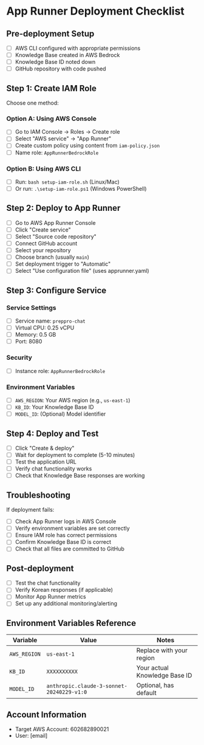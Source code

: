 # App Runner Deployment Checklist

## Pre-deployment Setup

- [ ] AWS CLI configured with appropriate permissions
- [ ] Knowledge Base created in AWS Bedrock
- [ ] Knowledge Base ID noted down
- [ ] GitHub repository with code pushed

## Step 1: Create IAM Role

Choose one method:

### Option A: Using AWS Console
- [ ] Go to IAM Console → Roles → Create role
- [ ] Select "AWS service" → "App Runner"
- [ ] Create custom policy using content from `iam-policy.json`
- [ ] Name role: `AppRunnerBedrockRole`

### Option B: Using AWS CLI
- [ ] Run: `bash setup-iam-role.sh` (Linux/Mac)
- [ ] Or run: `.\setup-iam-role.ps1` (Windows PowerShell)

## Step 2: Deploy to App Runner

- [ ] Go to AWS App Runner Console
- [ ] Click "Create service"
- [ ] Select "Source code repository"
- [ ] Connect GitHub account
- [ ] Select your repository
- [ ] Choose branch (usually `main`)
- [ ] Set deployment trigger to "Automatic"
- [ ] Select "Use configuration file" (uses apprunner.yaml)

## Step 3: Configure Service

### Service Settings
- [ ] Service name: `preppro-chat`
- [ ] Virtual CPU: 0.25 vCPU
- [ ] Memory: 0.5 GB
- [ ] Port: 8080

### Security
- [ ] Instance role: `AppRunnerBedrockRole`

### Environment Variables
- [ ] `AWS_REGION`: Your AWS region (e.g., `us-east-1`)
- [ ] `KB_ID`: Your Knowledge Base ID
- [ ] `MODEL_ID`: (Optional) Model identifier

## Step 4: Deploy and Test

- [ ] Click "Create & deploy"
- [ ] Wait for deployment to complete (5-10 minutes)
- [ ] Test the application URL
- [ ] Verify chat functionality works
- [ ] Check that Knowledge Base responses are working

## Troubleshooting

If deployment fails:
- [ ] Check App Runner logs in AWS Console
- [ ] Verify environment variables are set correctly
- [ ] Ensure IAM role has correct permissions
- [ ] Confirm Knowledge Base ID is correct
- [ ] Check that all files are committed to GitHub

## Post-deployment

- [ ] Test the chat functionality
- [ ] Verify Korean responses (if applicable)
- [ ] Monitor App Runner metrics
- [ ] Set up any additional monitoring/alerting

## Environment Variables Reference

| Variable | Value | Notes |
|----------|-------|-------|
| `AWS_REGION` | `us-east-1` | Replace with your region |
| `KB_ID` | `XXXXXXXXXX` | Your actual Knowledge Base ID |
| `MODEL_ID` | `anthropic.claude-3-sonnet-20240229-v1:0` | Optional, has default |

## Account Information
- Target AWS Account: 602682890021
- User: [email]